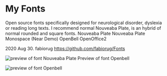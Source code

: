 # My Fonts 
Open source fonts specifically designed for neurological disorder, dyslexia or reading long texts. I recommend normal Nouveaba Plate, is an hybrid of normal rounded and square fonts.
Nouveaba Plate
Nouveaba Plate Monospace (Near Demo)
OpenBell
OpenOffice2


2020 Aug 30. fabiorug
https://github.com/fabiorug/Fonts

![preview of font Nouveaba Plate](https://i.imgur.com/nD0qGqC.png)
Preview of font Openbell

![preview of font Openbell](https://i.imgur.com/spYdMOM.png)

